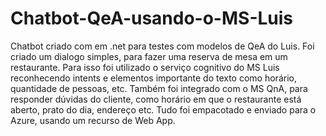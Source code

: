 # Chatbot-QeA-usando-o-MS-Luis
Chatbot criado com em .net  para testes com modelos de QeA do Luis.
Foi criado um dialogo simples, para fazer uma reserva de mesa em um restaurante.
Para isso foi utilizado o serviço cognitivo do MS Luis reconhecendo intents e elementos importante do texto
como horário, quantidade de pessoas, etc.
Também foi integrado com o MS QnA, para responder dúvidas do cliente, como horário em que o restaurante está
aberto, prato do dia, endereço etc. Tudo foi empacotado e enviado para o Azure, usando um recurso de Web App.
